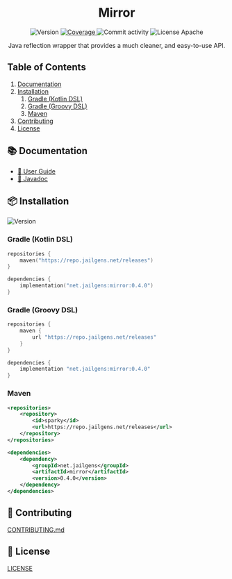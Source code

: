 <h1 align="center">Mirror</h1>

<p align="center">
    <img src="https://img.shields.io/github/v/tag/jailgens/mirror?display_name=release&label=Release&style=flat-square&color=12bed3&labelColor=06222b" alt="Version">
    <a href="https://app.codecov.io/gh/jailgens/mirror">
        <img src="https://img.shields.io/codecov/c/github/jailgens/mirror?label=Coverage&style=flat-square&color=12bed3&labelColor=06222b" alt="Coverage">
    </a>
    <img src="https://img.shields.io/github/commit-activity/m/jailgens/mirror?label=Commits&style=flat-square&color=12bed3&labelColor=06222b" alt="Commit activity">
    <img src="https://img.shields.io/github/license/jailgens/mirror?label=License&style=flat-square&color=12bed3&labelColor=06222b" alt="License Apache">
</p>

<p align="center">
    Java reflection wrapper that provides a much cleaner, and easy-to-use API.
</p>

## Table of Contents

1. [Documentation](#-documentation)
2. [Installation](#-installation)
    1. [Gradle (Kotlin DSL)](#gradle-kotlin-dsl)
    2. [Gradle (Groovy DSL)](#gradle-groovy-dsl)
    3. [Maven](#maven)
3. [Contributing](#-contributing)
4. [License](#-license)

## 📚 Documentation

- [📖 User Guide](https://dev.jailgens.net/docs/mirror/getting-started)
- [📄 Javadoc](https://repo.jailgens.net/javadoc/releases/net/jailgens/mirror/latest)

## 📦 Installation

<img src="https://img.shields.io/github/v/tag/jailgens/mirror?display_name=release&label=Release&style=flat-square&color=12bed3&labelColor=06222b" alt="Version">

### Gradle (Kotlin DSL)

```kotlin
repositories {
    maven("https://repo.jailgens.net/releases")
}

dependencies {
    implementation("net.jailgens:mirror:0.4.0")
}
```

### Gradle (Groovy DSL)

```groovy
repositories {
    maven {
        url "https://repo.jailgens.net/releases"
    }
}

dependencies {
    implementation "net.jailgens:mirror:0.4.0"
}
```

### Maven

```xml
<repositories>
    <repository>
        <id>sparky</id>
        <url>https://repo.jailgens.net/releases</url>
    </repository>
</repositories>

<dependencies>
    <dependency>
        <groupId>net.jailgens</groupId>
        <artifactId>mirror</artifactId>
        <version>0.4.0</version>
    </dependency>
</dependencies>
```

## 🤝 Contributing

[CONTRIBUTING.md](CONTRIBUTING.md)

## 📝 License

[LICENSE](LICENSE)
